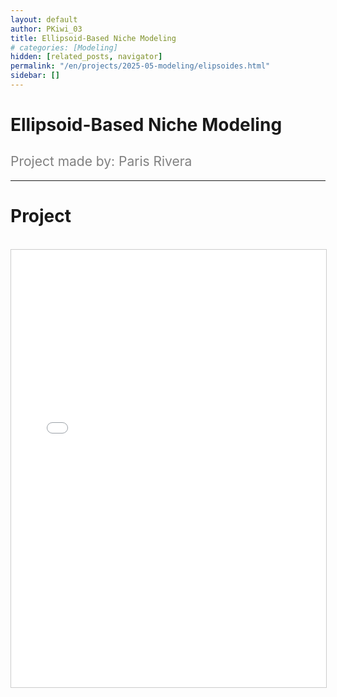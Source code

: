 ```yaml
---
layout: default
author: PKiwi_03
title: Ellipsoid-Based Niche Modeling
# categories: [Modeling]
hidden: [related_posts, navigator]
permalink: "/en/projects/2025-05-modeling/elipsoides.html"
sidebar: []
---
```


# Ellipsoid-Based Niche Modeling

<h2 style="color: gray; font-weight: normal;">
Project made by: Paris Rivera
</h2>

---

# Project
<br>

<iframe 
    src="/assets/pdf/2024-10-r/2025-06-modeling/paris_rivera.pdf" 
    width="100%" 
    height="700" 
    style="border: 1px solid #ccc;"
></iframe>